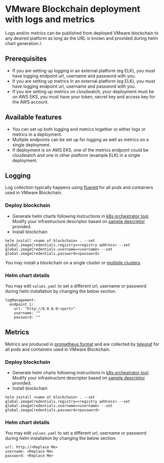 # VMware Blockchain deployment with logs and metrics

Logs and/or metrics can be published from deployed VMware blockchain to any desired platform as long as the URL is known and provided during helm chart generation.\

## Prerequisites
- If you are setting up logging in an external platform (eg ELK), you must have logging endpoint url, username and password with you.
- If you are setting up metrics in an external platform (eg ELK), you must have logging endpoint url, username and password with you.
- If you are setting up metrics on cloudwatch, your deployment must be on AWS EKS, you must have your token, secret key and access key for the AWS account.

## Available features
- You can set up both logging and metrics together or either logs or metrics in a deployment.
- Multiple endpoints can be set up for logging as well as metrics on a single deployment.
- If deployment is on AWS EKS, one of the metrics endpoint could be cloudwatch and one in other platform (example ELK) in a single deployment.

## Logging
Log collection typically happens using [fluentd](https://www.fluentd.org/) for all pods and containers used in VMware Blockchain.

### Deploy blockchain
- Generate helm charts following instructions in [k8s orchestrator tool](./../helm-chart).\
Modify your infrastructure descriptor based on [sample descriptor](./sample-descriptors/infrastructure_logs.json) provided.
- Install blockchain
```
helm install <name of blockchain> . --set global.imageCredentials.registry=<registry address> --set global.imageCredentials.username=<username> --set global.imageCredentials.password=<password>
```
You may install a blockchain on a single cluster or [multiple clusters](./../vmbc-multicluster-deployment).

### Helm chart details
You may edit `values.yaml` to set a different url, username or password during helm installation by changing the below section.
```
logManagement: 
  endpoint_1:
    url: "http://0.0.0.0:<port>"
    username: ""
    password: ""
```

## Metrics
Metrics are produced in [prometheus format](https://prometheus.io/docs/concepts/data_model/) and are collected by [telegraf](https://www.influxdata.com/time-series-platform/telegraf/) for all pods and containers used in VMware Blockchain.

### Deploy blockchain
- Generate helm charts following instructions in [k8s orchestrator tool](./../helm-chart).\
Modify your infrastructure descriptor based on [sample descriptor](./sample-descriptors/infrastructure_metrics.json) provided.
- Install blockchain
```
helm install <name of blockchain> . --set global.imageCredentials.registry=<registry address> --set global.imageCredentials.username=<username> --set global.imageCredentials.password=<password>
```

### Helm chart details
You may edit `values.yaml` to set a different url, username or password during helm installation by changing the below section.
```
url: http://<Replace Me>
username: <Replace Me>
password: <Replace Me>
```

